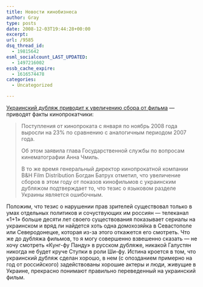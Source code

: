 ```yaml
---
title: Новости кинобизнеса
author: Gray
type: posts
date: 2008-12-03T19:44:28+00:00
excerpt:
url: /9585
dsq_thread_id:
  - 19815642
esml_socialcount_LAST_UPDATED:
  - 1497216002
essb_cache_expire:
  - 1616574478
categories:
  - Uncategorized

---
```








<a href="http://korrespondent.net/showbiz/cinema/667079" target="_blank">Украинский дубляж приводит к увеличению сбора от фильма</a> &#8212; приводят факты кинопрокатчики:

> Поступления от кинопроката с января по ноябрь 2008 года выросли на 23% по сравнению с аналогичным периодом 2007 года.
> 
> Об этом заявила глава Государственной службы по вопросам кинематографии Анна Чмиль.
> 
> В то же время генеральный директор кинопрокатной компании B&H Film Distribution Богдан Батрух отметил, что увеличение сборов в этом году от показов кинофильмов с украинским дубляжом подтверждает то, что тезис о языковом разделе Украины является ошибочным.
> 
> </blockquote> 
> 
> 
> 
> Положим, что тезис о нарушении прав зрителей существовал только в умах отдельных политиков и сочуствующих им россиян &#8212; телеканал &#171;1+1&#187; больше десяти лет своего существования показывает сериалы на украинском и вряд ли найдется хоть одна домохозяйка в Севастополе или Северодонецке, которая из-за этого откажется его смотреть. Что же до дубляжа фильмов, то я могу совершенно взвешенно сказать &#8212; не хочу смотреть &#171;Кунг-фу Панду&#187; в русском дубляже, никакой Галустян никогда не будет круче Ступки в роли Ши-фу. Истина кроется в том, что украинский дубляж сделан хорошо, в нем (с опозданием примерно на год от российского) задействованы хорошие актеры и люди, живущие в Украине, прекрасно понимают правильно переведенный на украинский фильм.
> 
>